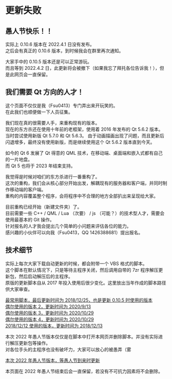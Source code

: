 # 更新失败

## 愚人节快乐！！

实际上 0.10.6 版本在 2022.4.1 日没有发布。  
之后会有真正的 0.10.6 版本，到时候我会在群里再次通知。

大家手中的 0.10.5 版本还是可以正常游玩。  
而且等到 2022.4.2 日，此更新将会被撤下（如果我忘了拜托各位告诉我！），但是此网页会一直保留。

## 我们需要 Qt 方向的人才！

这个页面不仅仅是我（Fsu0413）专门弄出来开玩笑的。  
在此我们也顺便做一下人员征集。

我们现在真的很需要人手，来重构现有的版本。  
现在的东方杀还在使用十年前的老框架，使用着 2016 年发布的 Qt 5.6.2 版本。  
当时尝试使用新版 Qt 5.7.0 和 Qt 5.6.3。
由于动画描画出现了问题，而且更新后闪退增多，最终没有使用新版，而是继续使用这个 Qt 5.6.2 版本直到今天。

如今的 Qt 6 发展了 Qt 得意的 QML 技术，在移动端、桌面端和嵌入式都有自己的一片地盘。  
而 Qt 5 也将于 2023 年结束支持。

我觉得是时候对咱们的东方杀进行一番重构了。  
这次的重构，我们会从核心部分开始出发，解耦现有的服务器和客户端，并同时制作移动端的客户端。  
重构的内容覆盖整个程序，会将程序中不合理的地方全部扒出来呈现给大家。

目前重构已经开始（新建文件夹）了。  
目前需要一些 C++ / QML / Lua （次要） / js （可能？）的技术型人才，需要会使用最基本的 Git 操作。  
针对报名的人才我会提出几个简单的小问题来评估各位的能力。  
感兴趣的小伙伴可以向我（Fsu0413，QQ 1426388681）提出报名。

## 技术细节

实际上每次大家下载自动更新的时候，都会附带一个 VBS 格式的脚本。  
这个脚本在默认情况下，只是等待主程序关闭，然后调用自带的 7zr 程序解压更新包，然后启动解压后的主程序。  
原版的更新脚本自从 2017 年投入使用后很少变化。这里放出当年作成的脚本路径供大家审查。

[最常用脚本，最后更新时间为 2018/12/25，也是更新 0.10.5 时使用的版本](https://touhousatsu-1251389155.cos.ap-shanghai.myqcloud.com/20170603/1.vbs)  
[偶尔使用的版本 2，更新时间为 2020/9/13](https://touhousatsu-1251389155.cos.ap-shanghai.myqcloud.com/20170603/2.vbs)  
[偶尔使用的版本 3，更新时间为 2020/10/29](https://touhousatsu-1251389155.cos.ap-shanghai.myqcloud.com/20170603/3.vbs)  
[偶尔使用的版本 4，更新时间为 2020/10/29](https://touhousatsu-1251389155.cos.ap-shanghai.myqcloud.com/20170603/4.vbs)  
[2018/12/12 使用的版本，更新时间为 2018/12/13](https://touhousatsu-1251389155.cos.ap-shanghai.myqcloud.com/20181212/1.vbs)

本次 2022 年愚人节版本仅仅是在脚本中打开本网页并删除脚本。并没有实际进行解压更新包等操作。  
对各位手头的主程序也没有破坏力，大家可以放心的被愚弄（雾

[本次 2022 年愚人节版本，等愚人节到来时更新]()

本页面在 2022 年愚人节结束后会一直保留，若没有不可抗力因素将不会删除。

